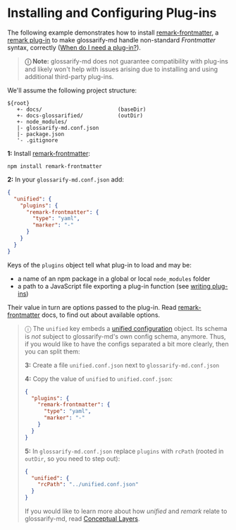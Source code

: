 # Installing and Configuring Plug-ins

[doc-conceptual-layers]: ./conceptual-layers.md
[doc-plugins-dev]: ./plugins-dev.md
[doc-mdext-syntax]: ./markdown-syntax-extensions.md
[mdast-util-visit]: https://npmjs.com/package/mdast-util-visit
[remark-discussion]: https://github.com/remarkjs/remark/discussions/869#discussioncomment-1602674
[remark-frontmatter]: https://npmjs.com/package/remark-frontmatter
[remark-plugin]: https://github.com/remarkjs/awesome-remark
[unified-config]: https://github.com/unifiedjs/unified-engine/blob/main/doc/configure.md
[verdaccio]: https://npmjs.com/package/verdaccio

The following example demonstrates how to install [remark-frontmatter], a [remark plug-in][remark-plugin] to make glossarify-md handle non-standard *Frontmatter* syntax, correctly ([When do I need a plug-in?][doc-mdext-syntax]).

> **ⓘ  Note:** glossarify-md does not guarantee compatibility with plug-ins and likely won't help with issues arising due to installing and using additional third-party plug-ins.

We'll assume the following project structure:

~~~
${root}
   +- docs/                        (baseDir)
   +- docs-glossarified/           (outDir)
   +- node_modules/
   |- glossarify-md.conf.json
   |- package.json
   '- .gitignore
~~~

**1:** Install [remark-frontmatter]:

~~~
npm install remark-frontmatter
~~~

**2:** In your `glossarify-md.conf.json` add:

```json
{
  "unified": {
    "plugins": {
      "remark-frontmatter": {
        "type": "yaml",
        "marker": "-"
      }
    }
  }
}
```

Keys of the `plugins` object tell what plug-in to load and may be:

- a name of an npm package in a global or local `node_modules` folder
- a path to a JavaScript file exporting a plug-in function (see [writing plug-ins][doc-plugins-dev])

Their value in turn are options passed to the plug-in. Read [remark-frontmatter] docs, to find out about available options.

> ⓘ The `unified` key embeds a [unified configuration][unified-config] object. Its schema is *not* subject to glossarify-md's own config schema, anymore. Thus, if you would like to have the configs separated a bit more clearly, then you can split them:
>
> **3:** Create a file `unified.conf.json` next to `glossarify-md.conf.json`
>
> **4:** Copy the value of `unified` to `unified.conf.json`:
> ```json
> {
>   "plugins": {
>     "remark-frontmatter": {
>       "type": "yaml",
>       "marker": "-"
>     }
>   }
> }
> ```
>
> **5:** In `glossarify-md.conf.json` replace `plugins` with `rcPath` (rooted in `outDir`, so you need to step out):
> ```json
> {
>   "unified": {
>     "rcPath": "../unified.conf.json"
>   }
> }
> ```
>
> If you would like to learn more about how *unified* and *remark* relate to glossarify-md, read [Conceptual Layers][doc-conceptual-layers].
